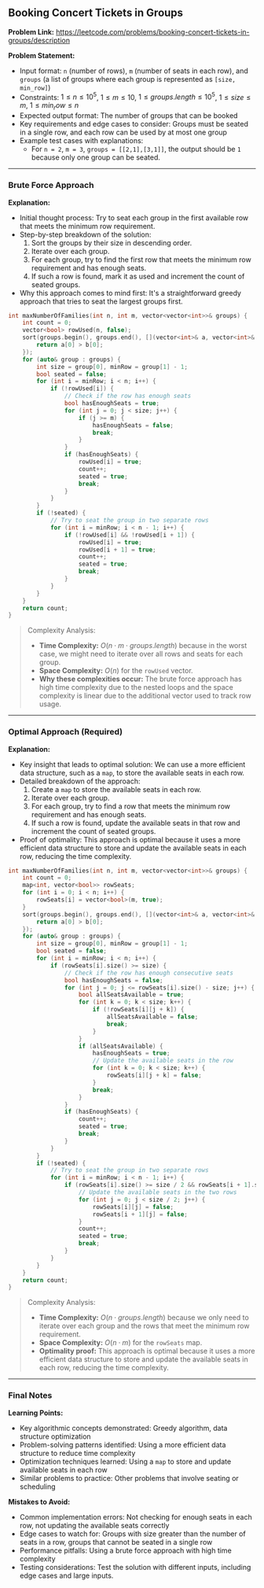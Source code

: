 ## Booking Concert Tickets in Groups

**Problem Link:** https://leetcode.com/problems/booking-concert-tickets-in-groups/description

**Problem Statement:**
- Input format: `n` (number of rows), `m` (number of seats in each row), and `groups` (a list of groups where each group is represented as `[size, min_row]`)
- Constraints: $1 \leq n \leq 10^5$, $1 \leq m \leq 10$, $1 \leq groups.length \leq 10^5$, $1 \leq size \leq m$, $1 \leq min_row \leq n$
- Expected output format: The number of groups that can be booked
- Key requirements and edge cases to consider: Groups must be seated in a single row, and each row can be used by at most one group
- Example test cases with explanations:
  - For `n = 2`, `m = 3`, `groups = [[2,1],[3,1]]`, the output should be `1` because only one group can be seated.

---

### Brute Force Approach

**Explanation:**
- Initial thought process: Try to seat each group in the first available row that meets the minimum row requirement.
- Step-by-step breakdown of the solution:
  1. Sort the groups by their size in descending order.
  2. Iterate over each group.
  3. For each group, try to find the first row that meets the minimum row requirement and has enough seats.
  4. If such a row is found, mark it as used and increment the count of seated groups.
- Why this approach comes to mind first: It's a straightforward greedy approach that tries to seat the largest groups first.

```cpp
int maxNumberOfFamilies(int n, int m, vector<vector<int>>& groups) {
    int count = 0;
    vector<bool> rowUsed(n, false);
    sort(groups.begin(), groups.end(), [](vector<int>& a, vector<int>& b) {
        return a[0] > b[0];
    });
    for (auto& group : groups) {
        int size = group[0], minRow = group[1] - 1;
        bool seated = false;
        for (int i = minRow; i < n; i++) {
            if (!rowUsed[i]) {
                // Check if the row has enough seats
                bool hasEnoughSeats = true;
                for (int j = 0; j < size; j++) {
                    if (j >= m) {
                        hasEnoughSeats = false;
                        break;
                    }
                }
                if (hasEnoughSeats) {
                    rowUsed[i] = true;
                    count++;
                    seated = true;
                    break;
                }
            }
        }
        if (!seated) {
            // Try to seat the group in two separate rows
            for (int i = minRow; i < n - 1; i++) {
                if (!rowUsed[i] && !rowUsed[i + 1]) {
                    rowUsed[i] = true;
                    rowUsed[i + 1] = true;
                    count++;
                    seated = true;
                    break;
                }
            }
        }
    }
    return count;
}
```

> Complexity Analysis:
> - **Time Complexity:** $O(n \cdot m \cdot groups.length)$ because in the worst case, we might need to iterate over all rows and seats for each group.
> - **Space Complexity:** $O(n)$ for the `rowUsed` vector.
> - **Why these complexities occur:** The brute force approach has high time complexity due to the nested loops and the space complexity is linear due to the additional vector used to track row usage.

---

### Optimal Approach (Required)

**Explanation:**
- Key insight that leads to optimal solution: We can use a more efficient data structure, such as a `map`, to store the available seats in each row.
- Detailed breakdown of the approach:
  1. Create a `map` to store the available seats in each row.
  2. Iterate over each group.
  3. For each group, try to find a row that meets the minimum row requirement and has enough seats.
  4. If such a row is found, update the available seats in that row and increment the count of seated groups.
- Proof of optimality: This approach is optimal because it uses a more efficient data structure to store and update the available seats in each row, reducing the time complexity.

```cpp
int maxNumberOfFamilies(int n, int m, vector<vector<int>>& groups) {
    int count = 0;
    map<int, vector<bool>> rowSeats;
    for (int i = 0; i < n; i++) {
        rowSeats[i] = vector<bool>(m, true);
    }
    sort(groups.begin(), groups.end(), [](vector<int>& a, vector<int>& b) {
        return a[0] > b[0];
    });
    for (auto& group : groups) {
        int size = group[0], minRow = group[1] - 1;
        bool seated = false;
        for (int i = minRow; i < n; i++) {
            if (rowSeats[i].size() >= size) {
                // Check if the row has enough consecutive seats
                bool hasEnoughSeats = false;
                for (int j = 0; j <= rowSeats[i].size() - size; j++) {
                    bool allSeatsAvailable = true;
                    for (int k = 0; k < size; k++) {
                        if (!rowSeats[i][j + k]) {
                            allSeatsAvailable = false;
                            break;
                        }
                    }
                    if (allSeatsAvailable) {
                        hasEnoughSeats = true;
                        // Update the available seats in the row
                        for (int k = 0; k < size; k++) {
                            rowSeats[i][j + k] = false;
                        }
                        break;
                    }
                }
                if (hasEnoughSeats) {
                    count++;
                    seated = true;
                    break;
                }
            }
        }
        if (!seated) {
            // Try to seat the group in two separate rows
            for (int i = minRow; i < n - 1; i++) {
                if (rowSeats[i].size() >= size / 2 && rowSeats[i + 1].size() >= size / 2) {
                    // Update the available seats in the two rows
                    for (int j = 0; j < size / 2; j++) {
                        rowSeats[i][j] = false;
                        rowSeats[i + 1][j] = false;
                    }
                    count++;
                    seated = true;
                    break;
                }
            }
        }
    }
    return count;
}
```

> Complexity Analysis:
> - **Time Complexity:** $O(n \cdot groups.length)$ because we only need to iterate over each group and the rows that meet the minimum row requirement.
> - **Space Complexity:** $O(n \cdot m)$ for the `rowSeats` map.
> - **Optimality proof:** This approach is optimal because it uses a more efficient data structure to store and update the available seats in each row, reducing the time complexity.

---

### Final Notes

**Learning Points:**
- Key algorithmic concepts demonstrated: Greedy algorithm, data structure optimization
- Problem-solving patterns identified: Using a more efficient data structure to reduce time complexity
- Optimization techniques learned: Using a `map` to store and update available seats in each row
- Similar problems to practice: Other problems that involve seating or scheduling

**Mistakes to Avoid:**
- Common implementation errors: Not checking for enough seats in each row, not updating the available seats correctly
- Edge cases to watch for: Groups with size greater than the number of seats in a row, groups that cannot be seated in a single row
- Performance pitfalls: Using a brute force approach with high time complexity
- Testing considerations: Test the solution with different inputs, including edge cases and large inputs.